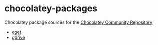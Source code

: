 # chocolatey-packages
Chocolatey package sources for the [Chocolatey Community Repository](https://community.chocolatey.org/packages)
- [eget](https://community.chocolatey.org/packages/eget)
- [gdrive](https://community.chocolatey.org/packages/gdrive)

